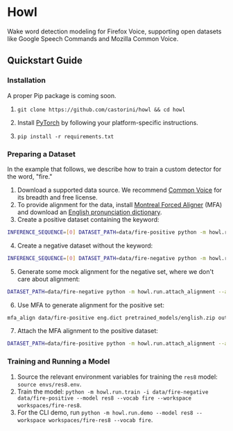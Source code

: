 # Howl
Wake word detection modeling for Firefox Voice, supporting open datasets like Google Speech Commands and Mozilla Common Voice.

## Quickstart Guide

### Installation

A proper Pip package is coming soon. 

1. `git clone https://github.com/castorini/howl && cd howl`

2. Install [PyTorch](https://pytorch.org) by following your platform-specific instructions.

3. `pip install -r requirements.txt`

### Preparing a Dataset

In the example that follows, we describe how to train a custom detector for the word, "fire."

1. Download a supported data source. We recommend [Common Voice](https://commonvoice.mozilla.org/) for its breadth and free license.
2. To provide alignment for the data, install [Montreal Forced Aligner](https://montreal-forced-aligner.readthedocs.io/en/latest/installation.html) (MFA)
and download an [English pronunciation dictionary](http://svn.code.sf.net/p/cmusphinx/code/trunk/cmudict/cmudict-0.7b).
3. Create a positive dataset containing the keyword: 
```bash
INFERENCE_SEQUENCE=[0] DATASET_PATH=data/fire-positive python -m howl.run.create_raw_dataset --negative-pct 0 --vocab fire -i ~/path/to/common-voice --positive-pct 100
```
4. Create a negative dataset without the keyword:
```bash
INFERENCE_SEQUENCE=[0] DATASET_PATH=data/fire-negative python -m howl.run.create_raw_dataset --negative-pct 5 --vocab fire -i ~/path/to/common-voice --positive-pct 0
```
5. Generate some mock alignment for the negative set, where we don't care about alignment:
```bash
DATASET_PATH=data/fire-negative python -m howl.run.attach_alignment --align-type stub
```
6. Use MFA to generate alignment for the positive set:
```bash
mfa_align data/fire-positive eng.dict pretrained_models/english.zip output-folder
```
7. Attach the MFA alignment to the positive dataset:
```bash
DATASET_PATH=data/fire-positive python -m howl.run.attach_alignment --align-type mfa -i output-folder
```

### Training and Running a Model

1. Source the relevant environment variables for training the `res8` model: `source envs/res8.env`.
2. Train the model: `python -m howl.run.train -i data/fire-negative data/fire-positive --model res8 --vocab fire --workspace workspaces/fire-res8`.
3. For the CLI demo, run `python -m howl.run.demo --model res8 --workspace workspaces/fire-res8 --vocab fire`.